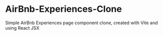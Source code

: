 # AirBnb-Experiences-Clone
 Simple AirBnb Experiences page component clone, created with Vite and using React JSX
